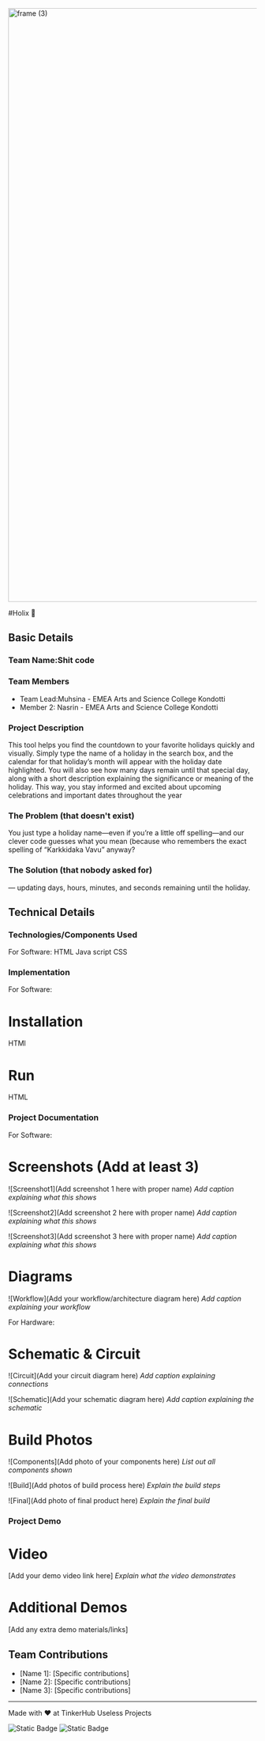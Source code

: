 <img width="3188" height="1202" alt="frame (3)" src="https://github.com/user-attachments/assets/517ad8e9-ad22-457d-9538-a9e62d137cd7" />


#Holix 🎯


## Basic Details
### Team Name:Shit code


### Team Members
- Team Lead:Muhsina - EMEA Arts and Science College Kondotti
- Member 2: Nasrin - EMEA Arts and Science College Kondotti


### Project Description
This tool helps you find the countdown to your favorite holidays quickly and visually. Simply type the name of a holiday in the search box, and the calendar for that holiday’s month will appear with the holiday date highlighted. You will also see how many days remain until that special day, along with a short description explaining the significance or meaning of the holiday. This way, you stay informed and excited about upcoming celebrations and important dates throughout the year

### The Problem (that doesn't exist)
 You just type a holiday name—even if you’re a little off spelling—and our clever code guesses what you mean (because who remembers the exact spelling of “Karkkidaka Vavu” anyway?
### The Solution (that nobody asked for)
— updating days, hours, minutes, and seconds remaining until the holiday.

## Technical Details
### Technologies/Components Used
For Software:
HTML
Java script 
CSS


### Implementation
For Software:
# Installation
HTMl

# Run
HTML

### Project Documentation
For Software:

# Screenshots (Add at least 3)
![Screenshot1](Add screenshot 1 here with proper name)
*Add caption explaining what this shows*

![Screenshot2](Add screenshot 2 here with proper name)
*Add caption explaining what this shows*

![Screenshot3](Add screenshot 3 here with proper name)
*Add caption explaining what this shows*

# Diagrams
![Workflow](Add your workflow/architecture diagram here)
*Add caption explaining your workflow*

For Hardware:

# Schematic & Circuit
![Circuit](Add your circuit diagram here)
*Add caption explaining connections*

![Schematic](Add your schematic diagram here)
*Add caption explaining the schematic*

# Build Photos
![Components](Add photo of your components here)
*List out all components shown*

![Build](Add photos of build process here)
*Explain the build steps*

![Final](Add photo of final product here)
*Explain the final build*

### Project Demo
# Video
[Add your demo video link here]
*Explain what the video demonstrates*

# Additional Demos
[Add any extra demo materials/links]

## Team Contributions
- [Name 1]: [Specific contributions]
- [Name 2]: [Specific contributions]
- [Name 3]: [Specific contributions]

---
Made with ❤️ at TinkerHub Useless Projects 

![Static Badge](https://img.shields.io/badge/TinkerHub-24?color=%23000000&link=https%3A%2F%2Fwww.tinkerhub.org%2F)
![Static Badge](https://img.shields.io/badge/UselessProjects--25-25?link=https%3A%2F%2Fwww.tinkerhub.org%2Fevents%2FQ2Q1TQKX6Q%2FUseless%2520Projects)



